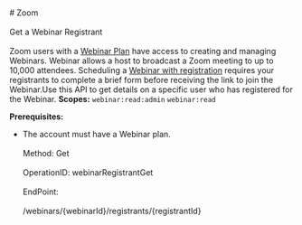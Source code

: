 <br>#     Zoom</br>
<br>Get a Webinar Registrant</br>
<br>Zoom users with a [Webinar Plan](https://zoom.us/webinar) have access to creating and managing Webinars. Webinar allows a host to broadcast a Zoom meeting to up to 10,000 attendees. Scheduling a [Webinar with registration](https://support.zoom.us/hc/en-us/articles/204619915-Scheduling-a-Webinar-with-Registration) requires your registrants to complete a brief form before receiving the link to join the Webinar.Use this API to get details on a specific user who has registered for the Webinar.
**Scopes:** `webinar:read:admin` `webinar:read`
 
**Prerequisites:**
* The account must have a Webinar plan.</br>
<br>Method: Get</br>
<br>OperationID: webinarRegistrantGet</br>
<br>EndPoint:</br>
<br>/webinars/{webinarId}/registrants/{registrantId}</br>
